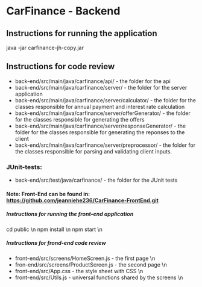 # CarFinance - Backend
## Instructions for running the application
java -jar carfinance-jh-copy.jar

## Instructions for code review
* back-end/src/main/java/carfinance/api/ - the folder for the api
* back-end/src/main/java/carfinance/server/ - the folder for the server application
* back-end/src/main/java/carfinance/server/calculator/ - the folder for the classes responsible for annual payment and interest rate calculation
* back-end/src/main/java/carfinance/server/offerGenerator/ - the folder for the classes responsible for generating the offers
* back-end/src/main/java/carfinance/server/responseGenerator/ - the folder for the classes responsible for generating the reponses to the client
* back-end/src/main/java/carfinance/server/preprocessor/ - the folder for the classes responsible for parsing and validating client inputs.

### JUnit-tests:
* back-end/src/test/java/carfinance/ - the folder for the JUnit tests


#### Note: Front-End can be found in: https://github.com/jeanniehe236/CarFinance-FrontEnd.git
##### Instructions for running the front-end application #####
cd public \n
npm install \n
npm start \n

##### Instructions for frond-end code review #####
* front-end/src/screens/HomeScreen.js - the first page \n
* fron-end/src/screens/ProductScreen.js - the second page \n
* front-end/src/App.css - the style sheet with CSS \n
* front-end/src/Utils.js - universal functions shared by the screens \n
